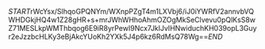 $START$rWcYsx/SlhqoGPQNYm/WXnpPZgT4m1LXVbj6/iJ0iYWRfV2annvbVQWHDGkjHQ4w1Z28gHR+s+mrJWhWHhoAhmOZOgMkSeClvevu0pQlKsS8wZ71MESLkpWMThbqog6E9iR8yrPewI9Ncx7JklJvIHNwiduchKH039opL3Guyr2eJzzbcHLKy3eBjAkcYUoKh2YXk5J4p6kz6RdMsQ78Wg==$END$